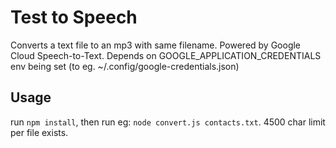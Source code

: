 # Test to Speech

Converts a text file to an mp3 with same filename. Powered by Google Cloud Speech-to-Text.
Depends on GOOGLE_APPLICATION_CREDENTIALS env being set (to eg. ~/.config/google-credentials.json)

## Usage
run `npm install`, then run eg: `node convert.js contacts.txt`. 4500 char limit per file exists.
